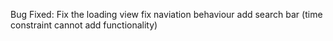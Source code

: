 Bug Fixed:
Fix the loading view
fix naviation behaviour
add search bar (time constraint cannot add functionality)
